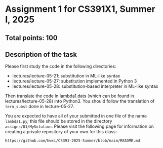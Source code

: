 # Assignment 1 for CS391X1, Summer I, 2025

## Total points: 100

## Description of the task

Please first study the code in the following directories:

- lectures/lecture-05-21: substitution in ML-like syntax
- lectures/lecture-05-27: substitution implemented in Python 3
- lectures/lecture-05-28: substitution-based interpreter in ML-like syntax

Then translate the code in lambda1.dats (which can be found in
lectures/lecture-05-28) into Python3. You should follow the
translation of `term_subst` done in lecture-05-27.

You are expected to have all of your submitted in one file of the name
`lambda1.py`; this file should be stored in the directory
`assigns/01/MySolution`. Please visit the following page for
information on creating a private repository of your own for this
class:

```
https://github.com/hwxi/CS391-2025-Summer/blob/main/README.md
```
